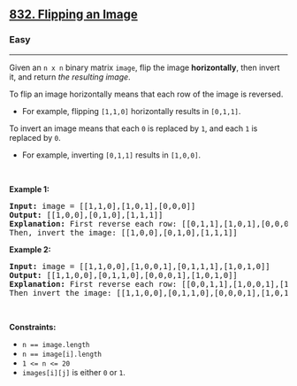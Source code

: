 <h2><a href="https://leetcode.com/problems/flipping-an-image/">832. Flipping an Image</a></h2><h3>Easy</h3><hr><div><p class="extension-adhd-reader-p"><span class="extension-adhd-reader-wrapper"><span class="extension-adhd-reader-container"><span class="extension-adhd-reader-boldify">G</span>iven</span> an </span><code><span class="extension-adhd-reader-wrapper">n x n</span></code><span class="extension-adhd-reader-wrapper"> <span class="extension-adhd-reader-container"><span class="extension-adhd-reader-boldify">bi</span>nary</span> <span class="extension-adhd-reader-container"><span class="extension-adhd-reader-boldify">ma</span>trix</span> </span><code><span class="extension-adhd-reader-wrapper"><span class="extension-adhd-reader-container"><span class="extension-adhd-reader-boldify">i</span>mage</span></span></code><span class="extension-adhd-reader-wrapper">, <span class="extension-adhd-reader-container"><span class="extension-adhd-reader-boldify">f</span>lip</span> <span class="extension-adhd-reader-container"><span class="extension-adhd-reader-boldify">t</span>he</span> <span class="extension-adhd-reader-container"><span class="extension-adhd-reader-boldify">i</span>mage</span> </span><strong><span class="extension-adhd-reader-wrapper"><span class="extension-adhd-reader-container"><span class="extension-adhd-reader-boldify">hori</span>zontally</span></span></strong><span class="extension-adhd-reader-wrapper">, <span class="extension-adhd-reader-container"><span class="extension-adhd-reader-boldify">t</span>hen</span> <span class="extension-adhd-reader-container"><span class="extension-adhd-reader-boldify">in</span>vert</span> <span class="extension-adhd-reader-container"><span class="extension-adhd-reader-boldify">i</span>t,</span> <span class="extension-adhd-reader-container"><span class="extension-adhd-reader-boldify">a</span>nd</span> <span class="extension-adhd-reader-container"><span class="extension-adhd-reader-boldify">re</span>turn</span> </span><em><span class="extension-adhd-reader-wrapper"><span class="extension-adhd-reader-container"><span class="extension-adhd-reader-boldify">t</span>he</span> <span class="extension-adhd-reader-container"><span class="extension-adhd-reader-boldify">res</span>ulting</span> <span class="extension-adhd-reader-container"><span class="extension-adhd-reader-boldify">i</span>mage</span></span></em>.</p>

<p class="extension-adhd-reader-p"><span class="extension-adhd-reader-wrapper">To <span class="extension-adhd-reader-container"><span class="extension-adhd-reader-boldify">f</span>lip</span> an <span class="extension-adhd-reader-container"><span class="extension-adhd-reader-boldify">i</span>mage</span> <span class="extension-adhd-reader-container"><span class="extension-adhd-reader-boldify">hori</span>zontally</span> <span class="extension-adhd-reader-container"><span class="extension-adhd-reader-boldify">m</span>eans</span> <span class="extension-adhd-reader-container"><span class="extension-adhd-reader-boldify">t</span>hat</span> <span class="extension-adhd-reader-container"><span class="extension-adhd-reader-boldify">e</span>ach</span> <span class="extension-adhd-reader-container"><span class="extension-adhd-reader-boldify">r</span>ow</span> of <span class="extension-adhd-reader-container"><span class="extension-adhd-reader-boldify">t</span>he</span> <span class="extension-adhd-reader-container"><span class="extension-adhd-reader-boldify">i</span>mage</span> is <span class="extension-adhd-reader-container"><span class="extension-adhd-reader-boldify">rev</span>ersed.</span></span></p>

<ul>
	<li>For example, flipping <code>[1,1,0]</code> horizontally results in <code>[0,1,1]</code>.</li>
</ul>

<p class="extension-adhd-reader-p"><span class="extension-adhd-reader-wrapper">To <span class="extension-adhd-reader-container"><span class="extension-adhd-reader-boldify">in</span>vert</span> an <span class="extension-adhd-reader-container"><span class="extension-adhd-reader-boldify">i</span>mage</span> <span class="extension-adhd-reader-container"><span class="extension-adhd-reader-boldify">m</span>eans</span> <span class="extension-adhd-reader-container"><span class="extension-adhd-reader-boldify">t</span>hat</span> <span class="extension-adhd-reader-container"><span class="extension-adhd-reader-boldify">e</span>ach</span> </span><code>0</code><span class="extension-adhd-reader-wrapper"> is <span class="extension-adhd-reader-container"><span class="extension-adhd-reader-boldify">re</span>placed</span> by </span><code>1</code><span class="extension-adhd-reader-wrapper">, <span class="extension-adhd-reader-container"><span class="extension-adhd-reader-boldify">a</span>nd</span> <span class="extension-adhd-reader-container"><span class="extension-adhd-reader-boldify">e</span>ach</span> </span><code>1</code><span class="extension-adhd-reader-wrapper"> is <span class="extension-adhd-reader-container"><span class="extension-adhd-reader-boldify">re</span>placed</span> by </span><code>0</code>.</p>

<ul>
	<li>For example, inverting <code>[0,1,1]</code> results in <code>[1,0,0]</code>.</li>
</ul>

<p class="extension-adhd-reader-p">&nbsp;</p>
<p class="extension-adhd-reader-p"><strong class="example"><span class="extension-adhd-reader-wrapper"><span class="extension-adhd-reader-container"><span class="extension-adhd-reader-boldify">Ex</span>ample</span> 1:</span></strong></p>

<pre><strong>Input:</strong> image = [[1,1,0],[1,0,1],[0,0,0]]
<strong>Output:</strong> [[1,0,0],[0,1,0],[1,1,1]]
<strong>Explanation:</strong> First reverse each row: [[0,1,1],[1,0,1],[0,0,0]].
Then, invert the image: [[1,0,0],[0,1,0],[1,1,1]]
</pre>

<p class="extension-adhd-reader-p"><strong class="example"><span class="extension-adhd-reader-wrapper"><span class="extension-adhd-reader-container"><span class="extension-adhd-reader-boldify">Ex</span>ample</span> 2:</span></strong></p>

<pre><strong>Input:</strong> image = [[1,1,0,0],[1,0,0,1],[0,1,1,1],[1,0,1,0]]
<strong>Output:</strong> [[1,1,0,0],[0,1,1,0],[0,0,0,1],[1,0,1,0]]
<strong>Explanation:</strong> First reverse each row: [[0,0,1,1],[1,0,0,1],[1,1,1,0],[0,1,0,1]].
Then invert the image: [[1,1,0,0],[0,1,1,0],[0,0,0,1],[1,0,1,0]]
</pre>

<p class="extension-adhd-reader-p">&nbsp;</p>
<p class="extension-adhd-reader-p"><strong><span class="extension-adhd-reader-wrapper"><span class="extension-adhd-reader-container"><span class="extension-adhd-reader-boldify">Cons</span>traints:</span></span></strong></p>

<ul>
	<li><code>n == image.length</code></li>
	<li><code>n == image[i].length</code></li>
	<li><code>1 &lt;= n &lt;= 20</code></li>
	<li><code>images[i][j]</code> is either <code>0</code> or <code>1</code>.</li>
</ul>
</div>